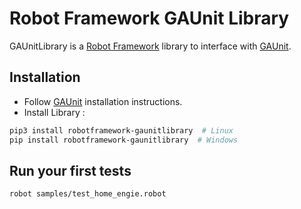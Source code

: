 # Robot Framework GAUnit Library

GAUnitLibrary is a [Robot Framework](http://robotframework.org/) library to interface with [GAUnit](https://pypi.org/project/gaunit/).

## Installation

- Follow [GAUnit](https://github.com/VinceCabs/ga-unit#installation) installation instructions.
- Install Library :

```sh
pip3 install robotframework-gaunitlibrary  # Linux
pip install robotframework-gaunitlibrary  # Windows
```

## Run your first tests

```sh
robot samples/test_home_engie.robot
```
